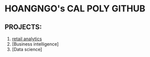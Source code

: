 # HOANGNGO's CAL POLY GITHUB
## PROJECTS:

1. [retail analytics](https://github.com/hoangngo24/HOANGNGO/blob/main/HoangNgo's_Project_5_6%2C_warmup_3100_ulta_quartiles.ipynb)
2. [Business intelligence]
4. [Data science]
